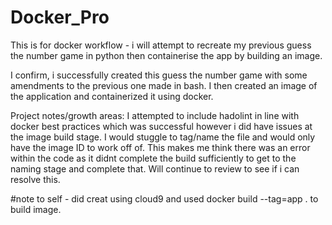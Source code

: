 # Docker_Pro
This is for docker workflow - i will attempt to recreate my previous guess the number game in python then containerise the app by building an image.

I confirm, i successfully created this guess the number game with some amendments to the previous one made in bash.
I then created an image of the application and containerized it using docker.

Project notes/growth areas:
I attempted to include hadolint in line with docker best practices which was successful however i did have issues at the image build stage.
I would stuggle to tag/name the file and would only have the image ID to work off of. 
This makes me think there was an error within the code as it didnt complete the build sufficiently to get to the naming stage and complete that.
Will continue to review to see if i can resolve this. 

#note to self - did creat using cloud9 and used  docker build --tag=app . to build image.
